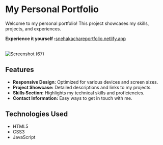 
<h1>My Personal Portfolio</h1>
<p>Welcome to my personal portfolio! This project showcases my skills, projects, and experiences.</p>
<b>Experience  it yourself :</b><a href="https://snehakachareportfolio.netlify.app/">snehakachareportfolio.netlify.app</a>
<br><br>


![Screenshot (67)](https://github.com/snehaxaaa/PRODIGY_WD_04/assets/146460728/53cc3b74-23f5-4f82-a98f-29f5d1d58175)

<h2 id="features">Features</h2>
<ul>
    <li><strong>Responsive Design:</strong> Optimized for various devices and screen sizes.</li>
    <li><strong>Project Showcase:</strong> Detailed descriptions and links to my projects.</li>
    <li><strong>Skills Section:</strong> Highlights my technical skills and proficiencies.</li>
    <li><strong>Contact Information:</strong> Easy ways to get in touch with me.</li>
</ul>

<h2 id="technologies-used">Technologies Used</h2>
<ul>
    <li>HTML5</li>
    <li>CSS3</li>
    <li>JavaScript</li>
</ul><br>




